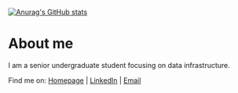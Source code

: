 
<!--
**Qiaolin-Yu/Qiaolin-Yu** is a ✨ _special_ ✨ repository because its `README.md` (this file) appears on your GitHub profile.

Here are some ideas to get you started:

- 🔭 I’m currently working on ...
- 🌱 I’m currently learning ...
- 👯 I’m looking to collaborate on ...
- 🤔 I’m looking for help with ...
- 💬 Ask me about ...
- 📫 How to reach me: ...
- 😄 Pronouns: ...
- ⚡ Fun fact: ...
-->

[![Anurag's GitHub stats](https://github-readme-stats.vercel.app/api?username=Qiaolin-Yu&count_private=true&show_icons=true)](https://github.com/anuraghazra/github-readme-stats)

# About me
I am a senior undergraduate student focusing on data infrastructure.

Find me on: [Homepage](https://qiaolin-yu.github.io/) | [LinkedIn](https://www.linkedin.com/in/qiaolin-yu/) | [Email](mailto:liin1211@outlook.com)
